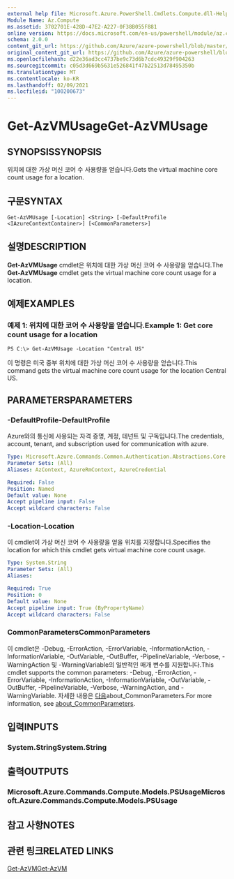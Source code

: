 ```yaml
---
external help file: Microsoft.Azure.PowerShell.Cmdlets.Compute.dll-Help.xml
Module Name: Az.Compute
ms.assetid: 3702701E-428D-47E2-A227-0F38B055F881
online version: https://docs.microsoft.com/en-us/powershell/module/az.compute/get-azvmusage
schema: 2.0.0
content_git_url: https://github.com/Azure/azure-powershell/blob/master/src/Compute/Compute/help/Get-AzVMUsage.md
original_content_git_url: https://github.com/Azure/azure-powershell/blob/master/src/Compute/Compute/help/Get-AzVMUsage.md
ms.openlocfilehash: d22e36ad3cc4737be9c73d6b7cdc49329f904263
ms.sourcegitcommit: c05d3d669b5631e526841f47b22513d78495350b
ms.translationtype: MT
ms.contentlocale: ko-KR
ms.lasthandoff: 02/09/2021
ms.locfileid: "100200673"
---
```

# <span data-ttu-id="ea0d9-101">Get-AzVMUsage</span><span class="sxs-lookup"><span data-stu-id="ea0d9-101">Get-AzVMUsage</span></span>

## <span data-ttu-id="ea0d9-102">SYNOPSIS</span><span class="sxs-lookup"><span data-stu-id="ea0d9-102">SYNOPSIS</span></span>
<span data-ttu-id="ea0d9-103">위치에 대한 가상 머신 코어 수 사용량을 얻습니다.</span><span class="sxs-lookup"><span data-stu-id="ea0d9-103">Gets the virtual machine core count usage for a location.</span></span>

## <span data-ttu-id="ea0d9-104">구문</span><span class="sxs-lookup"><span data-stu-id="ea0d9-104">SYNTAX</span></span>

```
Get-AzVMUsage [-Location] <String> [-DefaultProfile <IAzureContextContainer>] [<CommonParameters>]
```

## <span data-ttu-id="ea0d9-105">설명</span><span class="sxs-lookup"><span data-stu-id="ea0d9-105">DESCRIPTION</span></span>
<span data-ttu-id="ea0d9-106">**Get-AzVMUsage** cmdlet은 위치에 대한 가상 머신 코어 수 사용량을 얻습니다.</span><span class="sxs-lookup"><span data-stu-id="ea0d9-106">The **Get-AzVMUsage** cmdlet gets the virtual machine core count usage for a location.</span></span>

## <span data-ttu-id="ea0d9-107">예제</span><span class="sxs-lookup"><span data-stu-id="ea0d9-107">EXAMPLES</span></span>

### <span data-ttu-id="ea0d9-108">예제 1: 위치에 대한 코어 수 사용량을 얻습니다.</span><span class="sxs-lookup"><span data-stu-id="ea0d9-108">Example 1: Get core count usage for a location</span></span>
```
PS C:\> Get-AzVMUsage -Location "Central US"
```

<span data-ttu-id="ea0d9-109">이 명령은 미국 중부 위치에 대한 가상 머신 코어 수 사용량을 얻습니다.</span><span class="sxs-lookup"><span data-stu-id="ea0d9-109">This command gets the virtual machine core count usage for the location Central US.</span></span>

## <span data-ttu-id="ea0d9-110">PARAMETERS</span><span class="sxs-lookup"><span data-stu-id="ea0d9-110">PARAMETERS</span></span>

### <span data-ttu-id="ea0d9-111">-DefaultProfile</span><span class="sxs-lookup"><span data-stu-id="ea0d9-111">-DefaultProfile</span></span>
<span data-ttu-id="ea0d9-112">Azure와의 통신에 사용되는 자격 증명, 계정, 테넌트 및 구독입니다.</span><span class="sxs-lookup"><span data-stu-id="ea0d9-112">The credentials, account, tenant, and subscription used for communication with azure.</span></span>

```yaml
Type: Microsoft.Azure.Commands.Common.Authentication.Abstractions.Core.IAzureContextContainer
Parameter Sets: (All)
Aliases: AzContext, AzureRmContext, AzureCredential

Required: False
Position: Named
Default value: None
Accept pipeline input: False
Accept wildcard characters: False
```

### <span data-ttu-id="ea0d9-113">-Location</span><span class="sxs-lookup"><span data-stu-id="ea0d9-113">-Location</span></span>
<span data-ttu-id="ea0d9-114">이 cmdlet이 가상 머신 코어 수 사용량을 얻을 위치를 지정합니다.</span><span class="sxs-lookup"><span data-stu-id="ea0d9-114">Specifies the location for which this cmdlet gets virtual machine core count usage.</span></span>

```yaml
Type: System.String
Parameter Sets: (All)
Aliases:

Required: True
Position: 0
Default value: None
Accept pipeline input: True (ByPropertyName)
Accept wildcard characters: False
```

### <span data-ttu-id="ea0d9-115">CommonParameters</span><span class="sxs-lookup"><span data-stu-id="ea0d9-115">CommonParameters</span></span>
<span data-ttu-id="ea0d9-116">이 cmdlet은 -Debug, -ErrorAction, -ErrorVariable, -InformationAction, -InformationVariable, -OutVariable, -OutBuffer, -PipelineVariable, -Verbose, -WarningAction 및 -WarningVariable의 일반적인 매개 변수를 지원합니다.</span><span class="sxs-lookup"><span data-stu-id="ea0d9-116">This cmdlet supports the common parameters: -Debug, -ErrorAction, -ErrorVariable, -InformationAction, -InformationVariable, -OutVariable, -OutBuffer, -PipelineVariable, -Verbose, -WarningAction, and -WarningVariable.</span></span> <span data-ttu-id="ea0d9-117">자세한 내용은 [다음](http://go.microsoft.com/fwlink/?LinkID=113216)about_CommonParameters.</span><span class="sxs-lookup"><span data-stu-id="ea0d9-117">For more information, see [about_CommonParameters](http://go.microsoft.com/fwlink/?LinkID=113216).</span></span>

## <span data-ttu-id="ea0d9-118">입력</span><span class="sxs-lookup"><span data-stu-id="ea0d9-118">INPUTS</span></span>

### <span data-ttu-id="ea0d9-119">System.String</span><span class="sxs-lookup"><span data-stu-id="ea0d9-119">System.String</span></span>

## <span data-ttu-id="ea0d9-120">출력</span><span class="sxs-lookup"><span data-stu-id="ea0d9-120">OUTPUTS</span></span>

### <span data-ttu-id="ea0d9-121">Microsoft.Azure.Commands.Compute.Models.PSUsage</span><span class="sxs-lookup"><span data-stu-id="ea0d9-121">Microsoft.Azure.Commands.Compute.Models.PSUsage</span></span>

## <span data-ttu-id="ea0d9-122">참고 사항</span><span class="sxs-lookup"><span data-stu-id="ea0d9-122">NOTES</span></span>

## <span data-ttu-id="ea0d9-123">관련 링크</span><span class="sxs-lookup"><span data-stu-id="ea0d9-123">RELATED LINKS</span></span>

[<span data-ttu-id="ea0d9-124">Get-AzVM</span><span class="sxs-lookup"><span data-stu-id="ea0d9-124">Get-AzVM</span></span>](./Get-AzVM.md)


